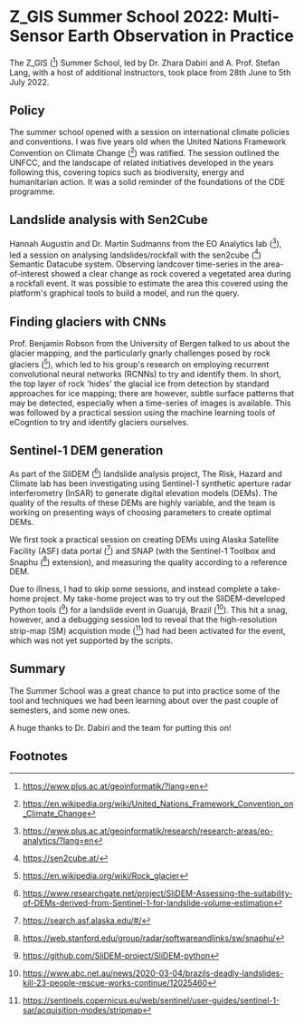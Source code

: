 # Z_GIS Summer School 2022: Multi-Sensor Earth Observation in Practice

The Z_GIS ([^zgis]) Summer School, led by Dr. Zhara Dabiri and A. Prof. Stefan Lang, with a host of additional instructors, took place from 28th June to 5th July 2022. 

## Policy

The summer school opened with a session on international climate policies and conventions. I was five years old when the United Nations Framework Convention on Climate Change ([^unfcc]) was ratified. The session outlined the UNFCC, and the landscape of related initiatives developed in the years following this, covering topics such as biodiversity, energy and humanitarian action. It was a solid reminder of the foundations of the CDE programme.   


## Landslide analysis with Sen2Cube

Hannah Augustin and Dr. Martin Sudmanns from the EO Analytics lab ([^eo]), led a session on analysing landslides/rockfall with the sen2cube ([^sen2cube]) Semantic Datacube system. Observing landcover time-series in the area-of-interest showed a clear change as rock covered a vegetated area during a rockfall event. It was possible to estimate the area this covered using the platform's graphical tools to build a model, and run the query. 


## Finding glaciers with CNNs

Prof. Benjamin Robson from the University of Bergen talked to us about the glacier mapping, and the particularly gnarly challenges posed by rock glaciers ([^rock-glaciers]), which led to his group's research on employing recurrent convolutional neural networks (RCNNs) to try and identify them. In short, the top layer of rock 'hides' the glacial ice from detection by standard approaches for ice mapping; there are however, subtle surface patterns that may be detected, especially when a time-series of images is available. This was followed by a practical session using the machine learning tools of eCogntion to try and identify glaciers ourselves.

## Sentinel-1 DEM generation

As part of the SliDEM ([^slidem]) landslide analysis project, The Risk, Hazard and Climate lab has been investigating using Sentinel-1 synthetic aperture radar interferometry (InSAR) to generate digital elevation models (DEMs). The quality of the results of these DEMs are highly variable, and the team is working on presenting ways of choosing parameters to create optimal DEMs.

We first took a practical session on creating DEMs using Alaska Satellite Facility (ASF) data portal ([^asf]) and SNAP (with the Sentinel-1 Toolbox and Snaphu ([^snaphu]) extension), and measuring the quality according to a reference DEM.

Due to illness, I had to skip some sessions, and instead complete a take-home project. My take-home project was to try out the SliDEM-developed Python tools ([^slidem-tools]) for a landslide event in Guarujá, Brazil ([^guaruja]). This hit a snag, however, and a debugging session led to reveal that the high-resolution strip-map (SM) acquistion mode ([^stripmap]) had had been activated for the event, which was not yet supported by the scripts.


## Summary

The Summer School was a great chance to put into practice some of the tool and techniques we had been learning about over the past couple of semesters, and some new ones.

A huge thanks to Dr. Dabiri and the team for putting this on!


## Footnotes

[^zgis]: https://www.plus.ac.at/geoinformatik/?lang=en

[^sen2cube]: https://sen2cube.at/

[^eo]: https://www.plus.ac.at/geoinformatik/research/research-areas/eo-analytics/?lang=en

[^unfcc]: https://en.wikipedia.org/wiki/United_Nations_Framework_Convention_on_Climate_Change

[^slidem]: https://www.researchgate.net/project/SliDEM-Assessing-the-suitability-of-DEMs-derived-from-Sentinel-1-for-landslide-volume-estimation

[^rock-glaciers]: https://en.wikipedia.org/wiki/Rock_glacier

[^asf]: https://search.asf.alaska.edu/#/

[^snaphu]: https://web.stanford.edu/group/radar/softwareandlinks/sw/snaphu/

[^slidem-tools]: https://github.com/SliDEM-project/SliDEM-python

[^stripmap]: https://sentinels.copernicus.eu/web/sentinel/user-guides/sentinel-1-sar/acquisition-modes/stripmap

[^guaruja]: https://www.abc.net.au/news/2020-03-04/brazils-deadly-landslides-kill-23-people-rescue-works-continue/12025460

